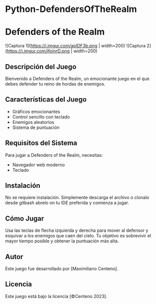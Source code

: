 # Python-DefendersOfTheRealm
# Defenders of the Realm

![Captura 1](https://i.imgur.com/apIDF3b.png | width=200)
![Captura 2](https://i.imgur.com/ifoinrD.png | width=200)

## Descripción del Juego

Bienvenido a Defenders of the Realm, un emocionante juego en el que debes defender tu reino de hordas de enemigos.

## Características del Juego

- Gráficos emocionantes
- Control sencillo con teclado
- Enemigos aleatorios
- Sistema de puntuación

## Requisitos del Sistema

Para jugar a Defenders of the Realm, necesitas:

- Navegador web moderno
- Teclado

## Instalación

No se requiere instalación. Simplemente descarga el archivo o clonalo desde gitbash abrelo on tu IDE preferida y comienza a jugar.

## Cómo Jugar

Usa las teclas de flecha izquierda y derecha para mover al defensor y esquivar a los enemigos que caen del cielo. Tu objetivo es sobrevivir el mayor tiempo posible y obtener la puntuación más alta.

## Autor

Este juego fue desarrollado por [Maximiliano Centeno].

## Licencia

Este juego está bajo la licencia [©Centeno 2023].


